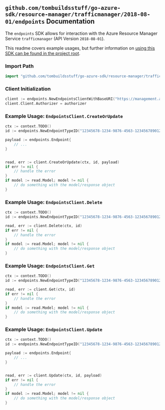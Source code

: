 
## `github.com/tombuildsstuff/go-azure-sdk/resource-manager/trafficmanager/2018-08-01/endpoints` Documentation

The `endpoints` SDK allows for interaction with the Azure Resource Manager Service `trafficmanager` (API Version `2018-08-01`).

This readme covers example usages, but further information on [using this SDK can be found in the project root](https://github.com/tombuildsstuff/go-azure-sdk/tree/main/docs).

### Import Path

```go
import "github.com/tombuildsstuff/go-azure-sdk/resource-manager/trafficmanager/2018-08-01/endpoints"
```


### Client Initialization

```go
client := endpoints.NewEndpointsClientWithBaseURI("https://management.azure.com")
client.Client.Authorizer = authorizer
```


### Example Usage: `EndpointsClient.CreateOrUpdate`

```go
ctx := context.TODO()
id := endpoints.NewEndpointTypeID("12345678-1234-9876-4563-123456789012", "example-resource-group", "trafficManagerProfileValue", "AzureEndpoints", "endpointValue")

payload := endpoints.Endpoint{
	// ...
}


read, err := client.CreateOrUpdate(ctx, id, payload)
if err != nil {
	// handle the error
}
if model := read.Model; model != nil {
	// do something with the model/response object
}
```


### Example Usage: `EndpointsClient.Delete`

```go
ctx := context.TODO()
id := endpoints.NewEndpointTypeID("12345678-1234-9876-4563-123456789012", "example-resource-group", "trafficManagerProfileValue", "AzureEndpoints", "endpointValue")

read, err := client.Delete(ctx, id)
if err != nil {
	// handle the error
}
if model := read.Model; model != nil {
	// do something with the model/response object
}
```


### Example Usage: `EndpointsClient.Get`

```go
ctx := context.TODO()
id := endpoints.NewEndpointTypeID("12345678-1234-9876-4563-123456789012", "example-resource-group", "trafficManagerProfileValue", "AzureEndpoints", "endpointValue")

read, err := client.Get(ctx, id)
if err != nil {
	// handle the error
}
if model := read.Model; model != nil {
	// do something with the model/response object
}
```


### Example Usage: `EndpointsClient.Update`

```go
ctx := context.TODO()
id := endpoints.NewEndpointTypeID("12345678-1234-9876-4563-123456789012", "example-resource-group", "trafficManagerProfileValue", "AzureEndpoints", "endpointValue")

payload := endpoints.Endpoint{
	// ...
}


read, err := client.Update(ctx, id, payload)
if err != nil {
	// handle the error
}
if model := read.Model; model != nil {
	// do something with the model/response object
}
```
